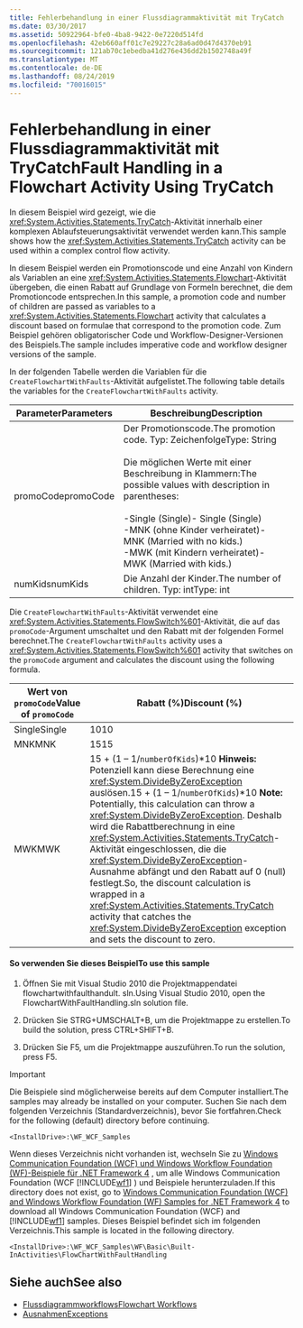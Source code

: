 ```yaml
---
title: Fehlerbehandlung in einer Flussdiagrammaktivität mit TryCatch
ms.date: 03/30/2017
ms.assetid: 50922964-bfe0-4ba8-9422-0e7220d514fd
ms.openlocfilehash: 42eb660aff01c7e29227c28a6ad0d47d4370eb91
ms.sourcegitcommit: 121ab70c1ebedba41d276e436dd2b1502748a49f
ms.translationtype: MT
ms.contentlocale: de-DE
ms.lasthandoff: 08/24/2019
ms.locfileid: "70016015"
---
```

# <a name="fault-handling-in-a-flowchart-activity-using-trycatch"></a><span data-ttu-id="fbd2d-102">Fehlerbehandlung in einer Flussdiagrammaktivität mit TryCatch</span><span class="sxs-lookup"><span data-stu-id="fbd2d-102">Fault Handling in a Flowchart Activity Using TryCatch</span></span>

<span data-ttu-id="fbd2d-103">In diesem Beispiel wird gezeigt, wie die <xref:System.Activities.Statements.TryCatch>-Aktivität innerhalb einer komplexen Ablaufsteuerungsaktivität verwendet werden kann.</span><span class="sxs-lookup"><span data-stu-id="fbd2d-103">This sample shows how the <xref:System.Activities.Statements.TryCatch> activity can be used within a complex control flow activity.</span></span>

<span data-ttu-id="fbd2d-104">In diesem Beispiel werden ein Promotionscode und eine Anzahl von Kindern als Variablen an eine <xref:System.Activities.Statements.Flowchart>-Aktivität übergeben, die einen Rabatt auf Grundlage von Formeln berechnet, die dem Promotioncode entsprechen.</span><span class="sxs-lookup"><span data-stu-id="fbd2d-104">In this sample, a promotion code and number of children are passed as variables to a <xref:System.Activities.Statements.Flowchart> activity that calculates a discount based on formulae that correspond to the promotion code.</span></span> <span data-ttu-id="fbd2d-105">Zum Beispiel gehören obligatorischer Code und Workflow-Designer-Versionen des Beispiels.</span><span class="sxs-lookup"><span data-stu-id="fbd2d-105">The sample includes imperative code and workflow designer versions of the sample.</span></span>

<span data-ttu-id="fbd2d-106">In der folgenden Tabelle werden die Variablen für die `CreateFlowchartWithFaults`-Aktivität aufgelistet.</span><span class="sxs-lookup"><span data-stu-id="fbd2d-106">The following table details the variables for the `CreateFlowchartWithFaults` activity.</span></span>

|<span data-ttu-id="fbd2d-107">Parameter</span><span class="sxs-lookup"><span data-stu-id="fbd2d-107">Parameters</span></span>|<span data-ttu-id="fbd2d-108">Beschreibung</span><span class="sxs-lookup"><span data-stu-id="fbd2d-108">Description</span></span>|
|----------------|-----------------|
|<span data-ttu-id="fbd2d-109">promoCode</span><span class="sxs-lookup"><span data-stu-id="fbd2d-109">promoCode</span></span>|<span data-ttu-id="fbd2d-110">Der Promotionscode.</span><span class="sxs-lookup"><span data-stu-id="fbd2d-110">The promotion code.</span></span> <span data-ttu-id="fbd2d-111">Typ: Zeichenfolge</span><span class="sxs-lookup"><span data-stu-id="fbd2d-111">Type: String</span></span><br /><br /> <span data-ttu-id="fbd2d-112">Die möglichen Werte mit einer Beschreibung in Klammern:</span><span class="sxs-lookup"><span data-stu-id="fbd2d-112">The possible values with description in parentheses:</span></span><br /><br /> <span data-ttu-id="fbd2d-113">-Single (Single)</span><span class="sxs-lookup"><span data-stu-id="fbd2d-113">-   Single (Single)</span></span><br /><span data-ttu-id="fbd2d-114">-MNK (ohne Kinder verheiratet)</span><span class="sxs-lookup"><span data-stu-id="fbd2d-114">-   MNK (Married with no kids.)</span></span><br /><span data-ttu-id="fbd2d-115">-MWK (mit Kindern verheiratet)</span><span class="sxs-lookup"><span data-stu-id="fbd2d-115">-   MWK (Married with kids.)</span></span>|
|<span data-ttu-id="fbd2d-116">numKids</span><span class="sxs-lookup"><span data-stu-id="fbd2d-116">numKids</span></span>|<span data-ttu-id="fbd2d-117">Die Anzahl der Kinder.</span><span class="sxs-lookup"><span data-stu-id="fbd2d-117">The number of children.</span></span> <span data-ttu-id="fbd2d-118">Typ: int</span><span class="sxs-lookup"><span data-stu-id="fbd2d-118">Type: int</span></span>|

<span data-ttu-id="fbd2d-119">Die `CreateFlowchartWithFaults`-Aktivität verwendet eine <xref:System.Activities.Statements.FlowSwitch%601>-Aktivität, die auf das `promoCode`-Argument umschaltet und den Rabatt mit der folgenden Formel berechnet.</span><span class="sxs-lookup"><span data-stu-id="fbd2d-119">The `CreateFlowchartWithFaults` activity uses a <xref:System.Activities.Statements.FlowSwitch%601> activity that switches on the `promoCode` argument and calculates the discount using the following formula.</span></span>

|<span data-ttu-id="fbd2d-120">Wert von `promoCode`</span><span class="sxs-lookup"><span data-stu-id="fbd2d-120">Value of `promoCode`</span></span>|<span data-ttu-id="fbd2d-121">Rabatt (%)</span><span class="sxs-lookup"><span data-stu-id="fbd2d-121">Discount (%)</span></span>|
|--------------------------|--------------------|
|<span data-ttu-id="fbd2d-122">Single</span><span class="sxs-lookup"><span data-stu-id="fbd2d-122">Single</span></span>|<span data-ttu-id="fbd2d-123">10</span><span class="sxs-lookup"><span data-stu-id="fbd2d-123">10</span></span>|
|<span data-ttu-id="fbd2d-124">MNK</span><span class="sxs-lookup"><span data-stu-id="fbd2d-124">MNK</span></span>|<span data-ttu-id="fbd2d-125">15</span><span class="sxs-lookup"><span data-stu-id="fbd2d-125">15</span></span>|
|<span data-ttu-id="fbd2d-126">MWK</span><span class="sxs-lookup"><span data-stu-id="fbd2d-126">MWK</span></span>|<span data-ttu-id="fbd2d-127">15 + (1 – 1/`numberOfKids`)\*10 **Hinweis:**  Potenziell kann diese Berechnung eine <xref:System.DivideByZeroException> auslösen.</span><span class="sxs-lookup"><span data-stu-id="fbd2d-127">15 + (1 – 1/`numberOfKids`)\*10 **Note:**  Potentially, this calculation can throw a <xref:System.DivideByZeroException>.</span></span> <span data-ttu-id="fbd2d-128">Deshalb wird die Rabattberechnung in eine <xref:System.Activities.Statements.TryCatch>-Aktivität eingeschlossen, die die <xref:System.DivideByZeroException>-Ausnahme abfängt und den Rabatt auf 0 (null) festlegt.</span><span class="sxs-lookup"><span data-stu-id="fbd2d-128">So, the discount calculation is wrapped in a <xref:System.Activities.Statements.TryCatch> activity that catches the <xref:System.DivideByZeroException> exception and sets the discount to zero.</span></span>|

#### <a name="to-use-this-sample"></a><span data-ttu-id="fbd2d-129">So verwenden Sie dieses Beispiel</span><span class="sxs-lookup"><span data-stu-id="fbd2d-129">To use this sample</span></span>

1. <span data-ttu-id="fbd2d-130">Öffnen Sie mit Visual Studio 2010 die Projektmappendatei flowchartwithfaulthandult. sln.</span><span class="sxs-lookup"><span data-stu-id="fbd2d-130">Using Visual Studio 2010, open the FlowchartWithFaultHandling.sln solution file.</span></span>

2. <span data-ttu-id="fbd2d-131">Drücken Sie STRG+UMSCHALT+B, um die Projektmappe zu erstellen.</span><span class="sxs-lookup"><span data-stu-id="fbd2d-131">To build the solution, press CTRL+SHIFT+B.</span></span>

3. <span data-ttu-id="fbd2d-132">Drücken Sie F5, um die Projektmappe auszuführen.</span><span class="sxs-lookup"><span data-stu-id="fbd2d-132">To run the solution, press F5.</span></span>

> [!IMPORTANT]
> <span data-ttu-id="fbd2d-133">Die Beispiele sind möglicherweise bereits auf dem Computer installiert.</span><span class="sxs-lookup"><span data-stu-id="fbd2d-133">The samples may already be installed on your computer.</span></span> <span data-ttu-id="fbd2d-134">Suchen Sie nach dem folgenden Verzeichnis (Standardverzeichnis), bevor Sie fortfahren.</span><span class="sxs-lookup"><span data-stu-id="fbd2d-134">Check for the following (default) directory before continuing.</span></span>
>
> `<InstallDrive>:\WF_WCF_Samples`
>
> <span data-ttu-id="fbd2d-135">Wenn dieses Verzeichnis nicht vorhanden ist, wechseln Sie zu [Windows Communication Foundation (WCF) und Windows Workflow Foundation (WF)-Beispiele für .NET Framework 4](https://go.microsoft.com/fwlink/?LinkId=150780) , um alle Windows Communication Foundation (WCF [!INCLUDE[wf1](../../../../includes/wf1-md.md)] ) und Beispiele herunterzuladen.</span><span class="sxs-lookup"><span data-stu-id="fbd2d-135">If this directory does not exist, go to [Windows Communication Foundation (WCF) and Windows Workflow Foundation (WF) Samples for .NET Framework 4](https://go.microsoft.com/fwlink/?LinkId=150780) to download all Windows Communication Foundation (WCF) and [!INCLUDE[wf1](../../../../includes/wf1-md.md)] samples.</span></span> <span data-ttu-id="fbd2d-136">Dieses Beispiel befindet sich im folgenden Verzeichnis.</span><span class="sxs-lookup"><span data-stu-id="fbd2d-136">This sample is located in the following directory.</span></span>
>
> `<InstallDrive>:\WF_WCF_Samples\WF\Basic\Built-InActivities\FlowChartWithFaultHandling`

## <a name="see-also"></a><span data-ttu-id="fbd2d-137">Siehe auch</span><span class="sxs-lookup"><span data-stu-id="fbd2d-137">See also</span></span>

- [<span data-ttu-id="fbd2d-138">Flussdiagrammworkflows</span><span class="sxs-lookup"><span data-stu-id="fbd2d-138">Flowchart Workflows</span></span>](../flowchart-workflows.md)
- [<span data-ttu-id="fbd2d-139">Ausnahmen</span><span class="sxs-lookup"><span data-stu-id="fbd2d-139">Exceptions</span></span>](../exceptions.md)
